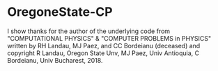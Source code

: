 # OregoneState-CP

I show thanks for the author of the underlying code from "COMPUTATIONAL PHYSICS" & "COMPUTER PROBLEMS in PHYSICS" written by RH Landau, MJ Paez, and CC Bordeianu (deceased) and copyright R Landau, Oregon State Unv, MJ Paez, Univ Antioquia, C Bordeianu, Univ Bucharest, 2018. 
